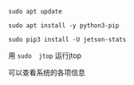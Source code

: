 ```
sudo apt update

sudo apt install -y python3-pip

sudo pip3 install -U jetson-stats
```

用  `sudo  jtop`  运行jtop

可以查看系统的各项信息